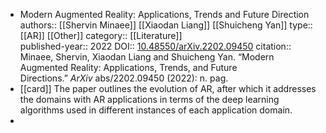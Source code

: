 - Modern Augmented Reality: Applications, Trends and Future Direction
  authors:: [[Shervin Minaee]] [[Xiaodan Liang]] [[Shuicheng Yan]]
  type:: [[AR]] [[Other]]
  category:: [[Literature]]  
  published-year:: 2022
  DOI:: [10.48550/arXiv.2202.09450](https://doi.org/10.48550/arXiv.2202.09450) 
  citation:: Minaee, Shervin, Xiaodan Liang and Shuicheng Yan. “Modern Augmented Reality: Applications, Trends, and Future Directions.” *ArXiv* abs/2202.09450 (2022): n. pag.
- [[card]] The paper outlines the evolution of AR, after which it addresses the domains with AR applications in terms of the deep learning algorithms used in different instances of each application domain.
-